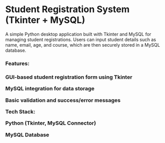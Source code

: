 # Student Registration System (Tkinter + MySQL)

A simple Python desktop application built with Tkinter and MySQL for managing student registrations.
Users can input student details such as name, email, age, and course, which are then securely stored in a MySQL database.

<h3> Features: <h3>

GUI-based student registration form using Tkinter

MySQL integration for data storage

Basic validation and success/error messages

Tech Stack:

Python (Tkinter, MySQL Connector)

MySQL Database
